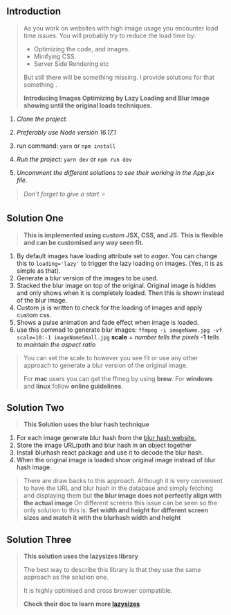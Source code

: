 ## Introduction

> As you work on websites with high image usage you encounter load time issues. You will probably try to reduce the load time by:
> - Optimizing the code, and images. 
> - Minifying CSS.
> - Server Side Rendering etc
> 
> But still there will be something missing. I provide solutions for that something .
>
>**Introducing Images Optimizing by Lazy Loading and Blur Image showing until the original loads techniques.**

 1. *Clone the project.*
 2. *Preferably use Node version 16.17.1*
 3. run command:
 `yarn`
 or
 `npm install`
 
 4. *Run the project:*
 `yarn dev`
 or
 `npm run dev`
 
 5. *Uncomment the different solutions to see their working in the App.jsx file.*

> *Don't forget to give a start ⭐️*

## Solution One

> **This is implemented using custom JSX, CSS, and JS.**
> **This is flexible and can be customised any way seen fit.**

 1.  By default images have loading attribute set to *eager*. You can change this to `loading='lazy'` to trigger the lazy loading on images. (Yes, it is as simple as that).
 2. Generate a blur version of the images to be used.
 3. Stacked the blur image on top of the original. Original image is hidden and only shows when it is completely loaded. Then this is shown instead of the blur image.
 5. Custom js is written to check for the loading of images and apply custom css.
 6. Shows a pulse animation and fade effect when image is loaded.
 7. use this commad to generate blur images: 
`ffmpeg -i imageName.jpg -vf scale=10:-1 imageNameSmall.jpg`
**scale** = *number tells the pixels*
**-1** tells to *maintain the aspect ratio*

> You can set the scale to however you see fit or use any other approach to generate a blur version of the original image.
> 
> For **mac** users you can get the ffmeg by using **brew**.
> For **windows** and **linux** follow **online guidelines**.

## Solution Two

> **This Solution uses the blur hash technique**

 1. For each image generate blur hash from the [blur hash website.](https://blurha.sh/)
 2. Store the image URL/path and blur hash in an object together
 3. Install blurhash react package and use it to decode the blur hash.
 4. When the original image is loaded show original image instead of blur hash image.


> There are draw backs to this approach.
> Although it is very convenient to have the URL and blur hash in the database and simply fetching and displaying them but **the blur image does not perfectly align with the actual image**
> On different screens this issue can be seen so the only solution to this is:
> **Set width and height for different screen sizes and match it with the blurhash width and height**

## Solution Three

> **This solution uses the lazysizes library**
> 
> The best way to describe this library is that they use the same approach as the solution one.
>
>It is highly optimised and cross browser compatible.
>
>**Check their doc to learn more [lazysizes](https://www.npmjs.com/package/lazysizes/v/5.3.2)**

